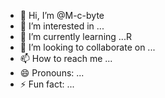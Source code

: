 - 👋 Hi, I’m @M-c-byte
- 👀 I’m interested in ...
- 🌱 I’m currently learning ...R
- 💞️ I’m looking to collaborate on ...
- 📫 How to reach me ...
- 😄 Pronouns: ...
- ⚡ Fun fact: ...

<!---
M-c-byte/M-c-byte is a ✨ special ✨ repository because its `README.md` (this file) appears on your GitHub profile.
You can click the Preview link to take a look at your changes.
--->
